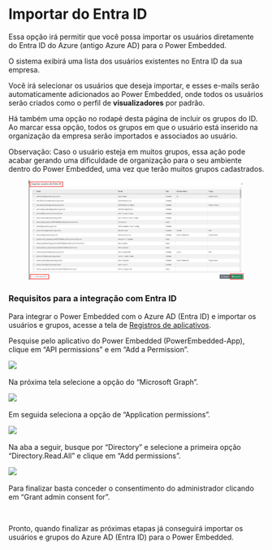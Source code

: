 # Importar do Entra ID

Essa opção irá permitir que você possa importar os usuários diretamente do Entra ID do Azure (antigo Azure AD) para o Power Embedded.

O sistema exibirá uma lista dos usuários existentes no Entra ID da sua empresa.

Você irá selecionar os usuários que deseja importar, e esses e-mails serão automaticamente adicionados ao Power Embedded, onde todos os usuários serão criados como o perfil de **visualizadores** por padrão.

Há também uma opção no rodapé desta página de incluir os grupos do ID. Ao marcar essa opção, todos os grupos em que o usuário está inserido na organização da empresa serão importados e associados ao usuário.

Observação: Caso o usuário esteja em muitos grupos, essa ação pode acabar gerando uma dificuldade de organização para o seu ambiente dentro do Power Embedded, uma vez que terão muitos grupos cadastrados.

<figure><img src="../../.gitbook/assets/image (186).png" alt=""><figcaption></figcaption></figure>



### Requisitos para a integração com Entra ID

Para integrar o Power Embedded com o Azure AD (Entra ID) e importar os usuários e grupos, acesse a tela de [Registros de aplicativos](https://portal.azure.com/#view/Microsoft\_AAD\_IAM/ActiveDirectoryMenuBlade/\~/RegisteredApps).

Pesquise pelo aplicativo do Power Embedded (PowerEmbedded-App), clique em “API permissions” e em “Add a Permission”.

![](https://powerembedded.com.br/wp-content/uploads/2024/07/Permissoes-de-APIS.png)

Na próxima tela selecione a opção do “Microsoft Graph”.

![](https://powerembedded.com.br/wp-content/uploads/2024/07/Permissoes-aplicativo.png)

Em seguida seleciona a opção de “Application permissions”.

![](https://powerembedded.com.br/wp-content/uploads/2024/07/Microsoft-Graph.png)

Na aba a seguir, busque por “Directory” e selecione a primeira opção “Directory.Read.All” e clique em “Add permissions”.

![](https://powerembedded.com.br/wp-content/uploads/2024/07/Directory-1.png)

Para finalizar basta conceder o consentimento do administrador clicando em “Grant admin consent for”.

<figure><img src="https://powerembedded.com.br/wp-content/uploads/2024/07/Conssentimento-admin.png" alt=""><figcaption></figcaption></figure>

Pronto, quando finalizar as próximas etapas já conseguirá importar os usuários e grupos do Azure AD (Entra ID) para o Power Embedded.
